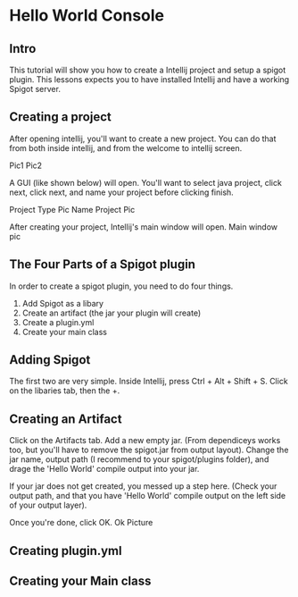 # Hello World Console
## Intro
This tutorial will show you how to create a Intellij project and setup a spigot plugin. This lessons expects you to have installed Intellij and have a working Spigot server.

## Creating a project
After opening intellij, you'll want to create a new project. You can do that from both inside intellij, and from the welcome to intellij screen.

Pic1
Pic2

A GUI (like shown below) will open. You'll want to select java project, click next, click next, and name your project before clicking finish.

Project Type Pic
Name Project Pic

After creating your project, Intellij's main window will open.
Main window pic

## The Four Parts of a Spigot plugin
In order to create a spigot plugin, you need to do four things.

1. Add Spigot as a libary
2. Create an artifact (the jar your plugin will create)
3. Create a plugin.yml
4. Create your main class


## Adding Spigot

The first two are very simple. Inside Intellij, press Ctrl + Alt + Shift + S. Click on the libaries tab, then the +.

## Creating an Artifact

Click on the Artifacts tab. Add a new empty jar. (From dependiceys works too, but you'll have to remove the spigot.jar from output layout). Change the jar name, output path (I recommend to your spigot/plugins folder), and drage the 'Hello World' compile output into your jar.

If your jar does not get created, you messed up a step here. (Check your output path, and that you have 'Hello World' compile output on the left side of your output layer).

Once you're done, click OK.
Ok Picture

## Creating plugin.yml

## Creating your Main class
